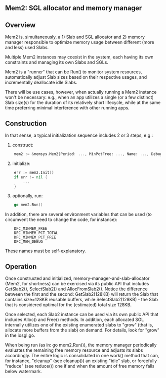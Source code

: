 Mem2: SGL allocator and memory manager
-----------------------------------------------------------------

## Overview


Mem2 is, simultaneously, a 1) Slab and SGL allocator and 2) memory manager
responsible to optimize memory usage between different (more and less) used
Slabs.

Multiple Mem2 instances may coexist in the system, each having its own
constraints and managing its own Slabs and SGLs.

Mem2 is a "runner" that can be Run() to monitor system resources, automatically
adjust Slab sizes based on their respective usages, and incrementally
deallocate idle Slabs.

There will be use cases, however, when actually running a Mem2 instance
won't be necessary: e.g., when an app utilizes a single (or a few distinct)
Slab size(s) for the duration of its relatively short lifecycle,
while at the same time preferring minimal interference with other running apps.

## Construction

In that sense, a typical initialization sequence includes 2 or 3 steps, e.g.:
1) construct:
```go
	mem2 := &memsys.Mem2{Period: ..., MinPctFree: ..., Name: ..., Debug: ...}
```
2) initialize:
```go
	err := mem2.Init()
	if err != nil {
		...
	}
```
3) optionally, run:
```go
	go mem2.Run()
```

In addition, there are several environment variables that can be used
(to circumvent the need to change the code, for instance):
```shell
	DFC_MINMEM_FREE
	DFC_MINMEM_PCT_TOTAL
	DFC_MINMEM_PCT_FREE
	DFC_MEM_DEBUG
```
These names must be self-explanatory.

## Operation

Once constructed and initialized, memory-manager-and-slab-allocator
(Mem2, for shortness) can be exercised via its public API that includes
GetSlab2(), SelectSlab2() and AllocFromSlab2(). Notice the difference between
the first and the second: GetSlab2(128KB) will return the Slab that contains
size=128KB reusable buffers, while SelectSlab2(128KB) - the Slab that is
considered optimal for the (estimated) total size 128KB.

Once selected, each Slab2 instance can be used via its own public API that
includes Alloc() and Free() methods. In addition, each allocated SGL internally
utilizes one of the existing enumerated slabs to "grow" (that is, allocate more
buffers from the slab) on demand. For details, look for "grow" in the iosgl.go.

When being run (as in: go mem2.Run()), the memory manager periodically evaluates
the remaining free memory resource and adjusts its slabs accordingly.
The entire logic is consolidated in one work() method that can, for instance,
"cleanup" (see cleanup()) an existing "idle" slab,
or forcefully "reduce" (see reduce()) one if and when the amount of free
memory falls below watermark.
